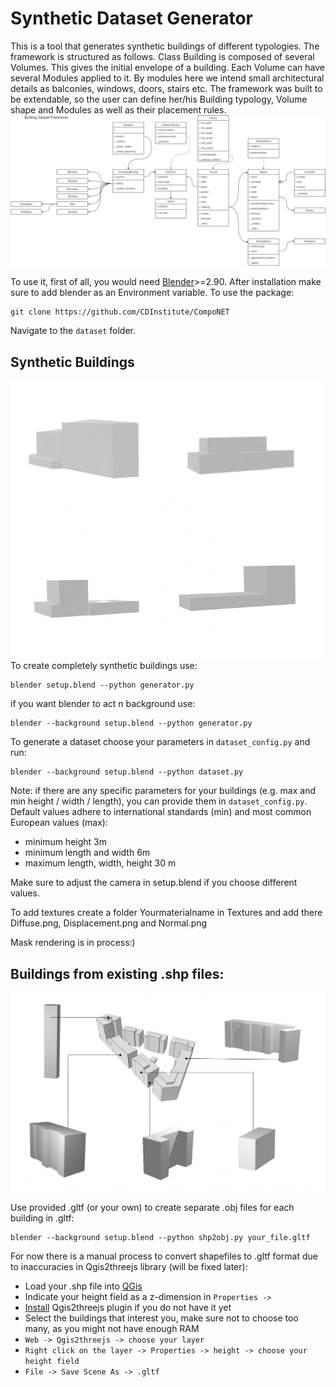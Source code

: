 # Synthetic Dataset Generator

This is a tool that generates synthetic buildings of different typologies. 
The framework is structured as follows. Class Building is composed of several Volumes. This gives the initial envelope of a building. Each Volume can have several Modules applied to it. By modules here we intend small architectural details as balconies, windows, doors, stairs etc. The framework was built to be extendable, so the user can define her/his Building typology, Volume shape and Modules as well as their placement rules.
<img src="imgs/Building_dataset_uml.png" width="600"/>

To use it, first of all, you would need [Blender](https://www.blender.org/download/)>=2.90. After installation make sure to add blender as an Environment variable. To use the package:
```
git clone https://github.com/CDInstitute/CompoNET
```
Navigate to the ```dataset``` folder.

## Synthetic Buildings

<img src="imgs/synthetic.png" width="500"/>
To create completely synthetic buildings use:

```
blender setup.blend --python generator.py
```
if you want blender to act n background use:
```
blender --background setup.blend --python generator.py
```

To generate a dataset choose your parameters in ```dataset_config.py``` and run:
```
blender --background setup.blend --python dataset.py
```
Note:
if there are any specific parameters for your buildings (e.g. max and min height / width / length), you can provide them in ```dataset_config.py```. Default values adhere to international standards (min) and most common European values (max):

* minimum height 3m
* minimum length and width 6m
* maximum length, width, height 30 m

Make sure to adjust the camera in setup.blend if you choose different values.

To add textures create a folder Yourmaterialname in Textures and add there Diffuse.png, Displacement.png and Normal.png

Mask rendering is in process:)

## Buildings from existing .shp files:

<img src="imgs/qgis_example1.png" width="900"/>

Use provided .gltf (or your own) to create separate .obj files for each building in .gltf:
```
blender --background setup.blend --python shp2obj.py your_file.gltf
```
For now there is a manual process to convert shapefiles to .gltf format due to inaccuracies in Qgis2threejs library (will be fixed later):
* Load your .shp file into [QGis](https://www.qgis.org/en/site/)
* Indicate your height field as a z-dimension in ```Properties -> ```
* [Install](https://qgis2threejs.readthedocs.io/en/docs/Tutorial.html#install-the-plugin) Qgis2threejs plugin if you do not have it yet
* Select the buildings that interest you, make sure not to choose too many, as you might not have enough RAM
* ```Web -> Qgis2threejs -> choose your layer```
* ```Right click on the layer -> Properties -> height -> choose your height field```
* ```File -> Save Scene As -> .gltf```
